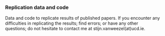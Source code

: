 ### Replication data and code

Data and code to replicate results of published papers. 
If you encounter any difficulties in replicating the results; find errors; or have any other questions; do not hesitate to contact me at stijn.vanweezel(at)ucd.ie.
